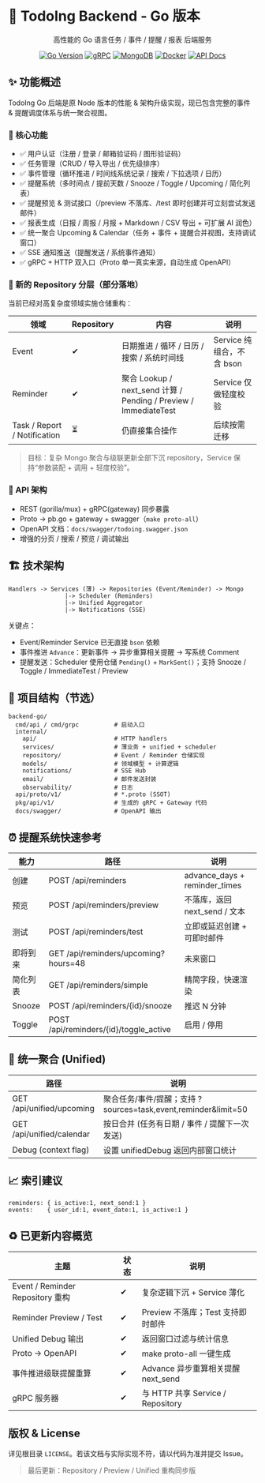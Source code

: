 # 🚀 TodoIng Backend - Go 版本

<div align="center">

高性能的 Go 语言任务 / 事件 / 提醒 / 报表 后端服务

[![Go Version](https://img.shields.io/badge/Go-1.23+-blue.svg)](https://golang.org/)
[![gRPC](https://img.shields.io/badge/gRPC-Gateway-green.svg)](https://grpc.io/)
[![MongoDB](https://img.shields.io/badge/MongoDB-5.0+-green.svg)](https://mongodb.com/)
[![Docker](https://img.shields.io/badge/Docker-Ready-blue.svg)](https://docker.com/)
[![API Docs](https://img.shields.io/badge/OpenAPI-Auto-orange.svg)](http://localhost:5004/swagger/)

</div>

## ✨ 功能概述

TodoIng Go 后端是原 Node 版本的性能 & 架构升级实现，现已包含完整的事件 & 提醒调度体系与统一聚合视图。

### 🎯 核心功能

- ✅ 用户认证（注册 / 登录 / 邮箱验证码 / 图形验证码）
- ✅ 任务管理（CRUD / 导入导出 / 优先级排序）
- ✅ 事件管理（循环推进 / 时间线系统记录 / 搜索 / 下拉选项 / 日历）
- ✅ 提醒系统（多时间点 / 提前天数 / Snooze / Toggle / Upcoming / 简化列表）
- ✅ 提醒预览 & 测试接口（/preview 不落库、/test 即时创建并可立刻尝试发送邮件）
- ✅ 报表生成（日报 / 周报 / 月报 + Markdown / CSV 导出 + 可扩展 AI 润色）
- ✅ 统一聚合 Upcoming & Calendar（任务 + 事件 + 提醒合并视图，支持调试窗口）
- ✅ SSE 通知推送（提醒发送 / 系统事件通知）
- ✅ gRPC + HTTP 双入口（Proto 单一真实来源，自动生成 OpenAPI）

### 🧱 新的 Repository 分层（部分落地）

当前已经对高复杂度领域实施仓储重构：

| 领域 | Repository | 内容 | 说明 |
|------|------------|------|------|
| Event | ✔ | 日期推进 / 循环 / 日历 / 搜索 / 系统时间线 | Service 纯组合，不含 bson |
| Reminder | ✔ | 聚合 Lookup / next_send 计算 / Pending / Preview / ImmediateTest | Service 仅做轻度校验 |
| Task / Report / Notification | ⏳ | 仍直接集合操作 | 后续按需迁移 |

> 目标：复杂 Mongo 聚合与级联更新全部下沉 repository，Service 保持“参数装配 + 调用 + 轻度校验”。

### 🔌 API 架构

- REST (gorilla/mux) + gRPC(gateway) 同步暴露
- Proto -> pb.go + gateway + swagger（`make proto-all`）
- OpenAPI 文档：`docs/swagger/todoing.swagger.json`
- 增强的分页 / 搜索 / 预览 / 调试输出

## 🏗️ 技术架构

```text
Handlers -> Services (薄) -> Repositories (Event/Reminder) -> Mongo
                |-> Scheduler (Reminders)
                |-> Unified Aggregator
                |-> Notifications (SSE)
```

关键点：

- Event/Reminder Service 已无直接 `bson` 依赖
- 事件推进 `Advance`：更新事件 -> 异步重算相关提醒 -> 写系统 Comment
- 提醒发送：Scheduler 使用仓储 `Pending()` + `MarkSent()`；支持 Snooze / Toggle / ImmediateTest / Preview

## 📂 项目结构（节选）

```text
backend-go/
  cmd/api / cmd/grpc          # 启动入口
  internal/
    api/                      # HTTP handlers
    services/                 # 薄业务 + unified + scheduler
    repository/               # Event / Reminder 仓储实现
    models/                   # 领域模型 + 计算逻辑
    notifications/            # SSE Hub
    email/                    # 邮件发送封装
    observability/            # 日志
  api/proto/v1/               # *.proto (SSOT)
  pkg/api/v1/                 # 生成的 gRPC + Gateway 代码
  docs/swagger/               # OpenAPI 输出
```

## ⏰ 提醒系统快速参考

| 能力 | 路径 | 说明 |
|------|------|------|
| 创建 | POST /api/reminders | advance_days + reminder_times |
| 预览 | POST /api/reminders/preview | 不落库，返回 next_send / 文本 |
| 测试 | POST /api/reminders/test | 立即或延迟创建 + 可即时邮件 |
| 即将到来 | GET /api/reminders/upcoming?hours=48 | 未来窗口 |
| 简化列表 | GET /api/reminders/simple | 精简字段，快速渲染 |
| Snooze | POST /api/reminders/{id}/snooze | 推迟 N 分钟 |
| Toggle | POST /api/reminders/{id}/toggle_active | 启用 / 停用 |

## 🔗 统一聚合 (Unified)

| 路径 | 说明 |
|------|------|
| GET /api/unified/upcoming | 聚合任务/事件/提醒；支持 ?sources=task,event,reminder&limit=50 |
| GET /api/unified/calendar | 按日合并 (任务有日期 / 事件 / 提醒下一次发送) |
| Debug (context flag) | 设置 unifiedDebug 返回内部窗口统计 |

## 📈 索引建议

```text
reminders: { is_active:1, next_send:1 }
events:    { user_id:1, event_date:1, is_active:1 }
```

## ♻️ 已更新内容概览

| 主题 | 状态 | 说明 |
|------|------|------|
| Event / Reminder Repository 重构 | ✔ | 复杂逻辑下沉 + Service 薄化 |
| Reminder Preview / Test | ✔ | Preview 不落库；Test 支持即时邮件 |
| Unified Debug 输出 | ✔ | 返回窗口过滤与统计信息 |
| Proto -> OpenAPI | ✔ | make proto-all 一键生成 |
| 事件推进级联提醒重算 | ✔ | Advance 异步重算相关提醒 next_send |
| gRPC 服务器 | ✔ | 与 HTTP 共享 Service / Repository |

## 版权 & License

详见根目录 `LICENSE`。若该文档与实际实现不符，请以代码为准并提交 Issue。

> 最后更新：Repository / Preview / Unified 重构同步版

